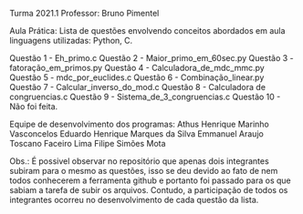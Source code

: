 Turma 2021.1
Professor: Bruno Pimentel

Aula Prática:
Lista de questões envolvendo conceitos abordados em aula
linguagens utilizadas: Python, C.

Questão 1 - Eh_primo.c
Questão 2 - Maior_primo_em_60sec.py
Questão 3 - fatoração_em_primos.py
Questão 4 - Calculadora_de_mdc_mmc.py
Questão 5 - mdc_por_euclides.c
Questão 6 - Combinação_linear.py
Questão 7 - Calcular_inverso_do_mod.c
Questão 8 - Calculadora de congruencias.c
Questão 9 - Sistema_de_3_congruencias.c
Questão 10 - Não foi feita.

Equipe de desenvolvimento dos programas:
    Athus Henrique Marinho Vasconcelos
    Eduardo Henrique Marques da Silva
    Emmanuel Araujo Toscano Faceiro Lima
    Filipe Simões Mota

Obs.: É possivel observar no repositório que apenas dois integrantes subiram para o mesmo as questões, isso se deu devido ao fato de nem todos conhecerem a ferramenta github e portanto foi passado para os que sabiam a tarefa de subir os arquivos. Contudo, a participação de todos os integrantes ocorreu no desenvolvimento de cada questão da lista.
